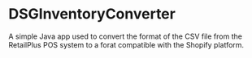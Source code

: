 # DSGInventoryConverter

A simple Java app used to convert the format of the CSV file from the RetailPlus POS system to a forat compatible with the Shopify platform.
